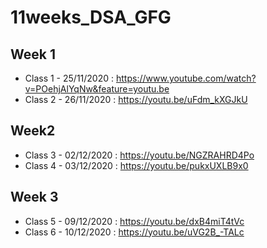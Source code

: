 # 11weeks_DSA_GFG
## Week 1
* Class 1 - 25/11/2020 : https://www.youtube.com/watch?v=POehjAlYqNw&feature=youtu.be
* Class 2 - 26/11/2020 : https://youtu.be/uFdm_kXGJkU
## Week2
* Class 3 - 02/12/2020 : https://youtu.be/NGZRAHRD4Po
* Class 4 - 03/12/2020 : https://youtu.be/pukxUXLB9x0
## Week 3
* Class 5 - 09/12/2020 : https://youtu.be/dxB4miT4tVc
* Class 6 - 10/12/2020 : https://youtu.be/uVG2B_-TALc
